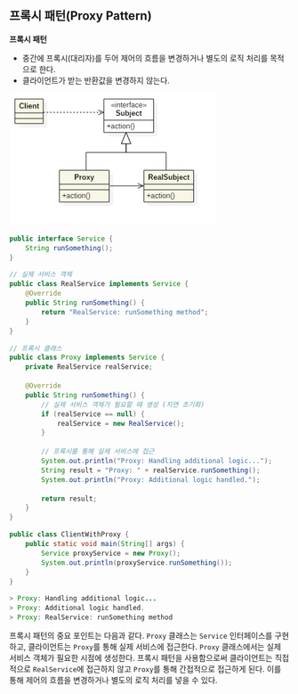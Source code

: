 ## 프록시 패턴(Proxy Pattern)

**프록시 패턴**

- 중간에 프록시(대리자)를 두어 제어의 흐름을 변경하거나 별도의 로직 처리를 목적으로 한다.
- 클라이언트가 받는 반환값을 변경하지 않는다.

![img](https://github.com/dilmah0203/TIL/blob/main/Image/Proxy.png)

```java
public interface Service {
    String runSomething();
}
```

```java
// 실제 서비스 객체
public class RealService implements Service {
    @Override
    public String runSomething() {
        return "RealService: runSomething method";
    }
}
```

```java
// 프록시 클래스
public class Proxy implements Service {
    private RealService realService;

    @Override
    public String runSomething() {
        // 실제 서비스 객체가 필요할 때 생성 (지연 초기화)
        if (realService == null) {
            realService = new RealService();
        }

        // 프록시를 통해 실제 서비스에 접근
        System.out.println("Proxy: Handling additional logic...");
        String result = "Proxy: " + realService.runSomething();
        System.out.println("Proxy: Additional logic handled.");

        return result;
    }
}
```

```java
public class ClientWithProxy {
    public static void main(String[] args) {
        Service proxyService = new Proxy();
        System.out.println(proxyService.runSomething());
    }
}
```

```java
> Proxy: Handling additional logic...
> Proxy: Additional logic handled.
> Proxy: RealService: runSomething method
```

프록시 패턴의 중요 포인트는 다음과 같다. `Proxy` 클래스는 `Service` 인터페이스를 구현하고, 클라이언트는 `Proxy`를 통해 실제 서비스에 접근한다. `Proxy` 클래스에서는 실제 서비스 객체가 필요한 시점에 생성한다. 프록시 패턴을 사용함으로써 클라이언트는 직접적으로 `RealService`에 접근하지 않고 `Proxy`를 통해 간접적으로 접근하게 된다. 이를 통해 제어의 흐름을 변경하거나 별도의 로직 처리를 넣을 수 있다.
